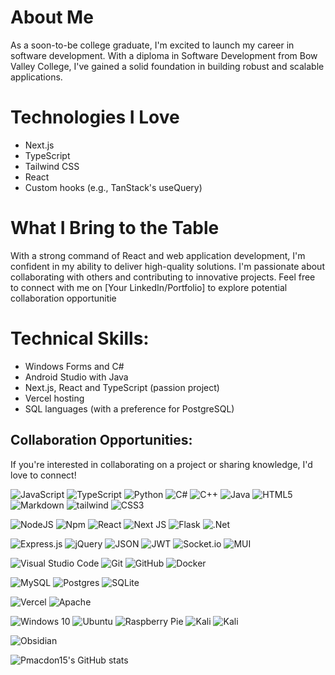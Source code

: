 # About Me
As a soon-to-be college graduate, I'm excited to launch my career in software development. With a diploma in Software Development from Bow Valley College, I've gained a solid foundation in building robust and scalable applications.

# Technologies I Love
- Next.js
- TypeScript
- Tailwind CSS
- React
- Custom hooks (e.g., TanStack's useQuery)

# What I Bring to the Table
With a strong command of React and web application development, I'm confident in my ability to deliver high-quality solutions. I'm passionate about collaborating with others and contributing to innovative projects.
Feel free to connect with me on [Your LinkedIn/Portfolio] to explore potential collaboration opportunitie

# Technical Skills:
 - Windows Forms and C#
 - Android Studio with Java
 - Next.js, React and TypeScript (passion project)
 - Vercel hosting
 - SQL languages (with a preference for PostgreSQL)

## Collaboration Opportunities:
If you're interested in collaborating on a project or sharing knowledge, I'd love to connect!

<img alt="JavaScript" src="https://ziadoua.github.io/m3-Markdown-Badges/badges/Javascript/javascript3.svg"/> <img alt="TypeScript" src="https://ziadoua.github.io/m3-Markdown-Badges/badges/TypeScript/typescript2.svg"/> <img alt="Python" src="https://ziadoua.github.io/m3-Markdown-Badges/badges/Python/python2.svg"/> <img alt="C#" src="https://ziadoua.github.io/m3-Markdown-Badges/badges/CSharp/csharp1.svg"/> <img alt="C++" src="https://ziadoua.github.io/m3-Markdown-Badges/badges/C++/c++1.svg"/> <img alt="Java" src="https://ziadoua.github.io/m3-Markdown-Badges/badges/Java/java1.svg"/> <img alt="HTML5" src="https://ziadoua.github.io/m3-Markdown-Badges/badges/HTML/html1.svg"/> <img alt="Markdown" src="https://ziadoua.github.io/m3-Markdown-Badges/badges/Markdown/markdown1.svg"/> <img alt="tailwind" src="https://ziadoua.github.io/m3-Markdown-Badges/badges/TailwindCSS/tailwindcss2.svg"> <img alt="CSS3" src="https://ziadoua.github.io/m3-Markdown-Badges/badges/CSS/css1.svg"/>

<img alt="NodeJS" src="https://ziadoua.github.io/m3-Markdown-Badges/badges/NodeJS/nodejs1.svg"/> <img alt="Npm" src="https://ziadoua.github.io/m3-Markdown-Badges/badges/npm/npm1.svg"/> <img alt="React" src="https://ziadoua.github.io/m3-Markdown-Badges/badges/React/react2.svg"/> <img alt="Next JS" src="https://ziadoua.github.io/m3-Markdown-Badges/badges/NextJS/nextjs2.svg"/> <img alt="Flask" src="https://ziadoua.github.io/m3-Markdown-Badges/badges/Flask/flask2.svg"/> <img alt=".Net" src="https://ziadoua.github.io/m3-Markdown-Badges/badges/dotNET/dotnet1.svg"/>

<img alt="Express.js" src="https://ziadoua.github.io/m3-Markdown-Badges/badges/Express/express1.svg"/> <img alt="jQuery" src="https://ziadoua.github.io/m3-Markdown-Badges/badges/jQuery/jquery1.svg"/> <img alt="JSON" src="https://ziadoua.github.io/m3-Markdown-Badges/badges/JSON/json1.svg"/> <img alt="JWT" src="https://ziadoua.github.io/m3-Markdown-Badges/badges/JWT/jwt2.svg"/> <img alt="Socket.io" src="https://ziadoua.github.io/m3-Markdown-Badges/badges/SocketIO/socketio2.svg"/> <img alt="MUI" src="https://img.shields.io/badge/MUI-007FFF.svg?style=for-the-badge&logo=MUI&logoColor=white"/>

<img alt="Visual Studio Code" src="https://ziadoua.github.io/m3-Markdown-Badges/badges/VisualStudioCode/visualstudiocode2.svg"/> <img alt="Git" src="https://ziadoua.github.io/m3-Markdown-Badges/badges/Git/git1.svg"/> <img alt="GitHub" src="https://ziadoua.github.io/m3-Markdown-Badges/badges/Github/github2.svg"/> <img alt="Docker" src="https://ziadoua.github.io/m3-Markdown-Badges/badges/Docker/docker1.svg"/>

<img alt="MySQL" src="https://ziadoua.github.io/m3-Markdown-Badges/badges/MySQL/mysql2.svg"/> <img alt="Postgres" src ="https://ziadoua.github.io/m3-Markdown-Badges/badges/PostgreSQL/postgresql1.svg"/> <img alt="SQLite" src ="https://ziadoua.github.io/m3-Markdown-Badges/badges/SQLite/sqlite2.svg"/>

<img alt="Vercel" src="https://ziadoua.github.io/m3-Markdown-Badges/badges/Vercel/vercel2.svg"/> <img alt="Apache" src="https://ziadoua.github.io/m3-Markdown-Badges/badges/Apache/apache1.svg"/>

<img alt="Windows 10" src="https://ziadoua.github.io/m3-Markdown-Badges/badges/Windows/windows1.svg" /> <img alt="Ubuntu" src="https://ziadoua.github.io/m3-Markdown-Badges/badges/Ubuntu/ubuntu1.svg" /> 
 <img alt="Raspberry Pie" src="https://ziadoua.github.io/m3-Markdown-Badges/badges/RaspberryPI/raspberrypi1.svg"/> <img alt="Kali" src="https://ziadoua.github.io/m3-Markdown-Badges/badges/KaliLinux/kalilinux1.svg"/>	<img alt="Kali" src="https://ziadoua.github.io/m3-Markdown-Badges/badges/Android/android2.svg"/>

<img alt="Obsidian" src="https://ziadoua.github.io/m3-Markdown-Badges/badges/Obsidian/obsidian1.svg">

![Pmacdon15's GitHub stats](https://github-readme-stats.vercel.app/api?username=Pmacdon15&show_icons=true&theme=blue-green) 





